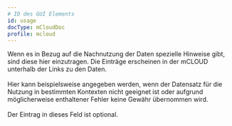 ```yaml
---
# ID des GUI Elements
id: usage
docType: mCloudDoc
profile: mcloud
---
```


Wenn es in Bezug auf die Nachnutzung der Daten spezielle Hinweise gibt, sind diese hier einzutragen. Die Einträge erscheinen in der mCLOUD unterhalb der Links zu den Daten.<br /><br />Hier kann beispielsweise angegeben werden, wenn der Datensatz für die Nutzung in bestimmten Kontexten nicht geeignet ist oder aufgrund möglicherweise enthaltener Fehler keine Gewähr übernommen wird.<br /><br />Der Eintrag in dieses Feld ist optional.
